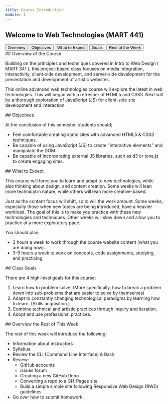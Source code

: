 ```yaml
---
title: Course Introduction
module: 1
---
```


## Welcome to Web Technologies (MART 441)

<div class="tab">
  <button class="tablinks active" onclick="openTab(event, 'Overview')">Overview</button>
  <button class="tablinks" onclick="openTab(event, 'Objectives')">Objectives</button>
  <button class="tablinks" onclick="openTab(event, 'Expect')">What to Expect</button>
  <button class="tablinks" onclick="openTab(event, 'Goals')">Goals</button>
 <button class="tablinks" onclick="openTab(event, 'Week')">Rest of the Week</button>

</div>

<div id="Overview" class="tabcontent" style="display:block"  markdown="1">
## Overview of the Course

Building on the principles and techniques covered in Intro to Web Design ( MART 341 ), this project-based class focuses on media integration, interactivity, client-side development, and server-side development for the presentation and development of artistic websites.

This online advanced web technologies course will explore the latest in web technologies. This will began with a refresher of HTML5 and CSS3. Next will be a thorough exploration of JavaScript (JS) for client-side site development and interaction.

<!-- The final topic will touch on the power of JS and node.js for server-side development. A number of JavaScript libraries will be explored for how they can speed up the artistic process. -->
</div>

<div id="Objectives" class="tabcontent" markdown="1">
## Objectives

At the conclusion of this semester, students should;

- Feel comfortable creating static sites with advanced HTML5 & CSS3 techniques.
- Be capable of using JavaScript (JS) to create "interactive elements" and manipulate the DOM.
- Be capable of incorporating external JS libraries, such as d3 or tone.js to create engaging sites.
<!-- - Have a basic understanding of the role node.js plays in web development. -->
<!-- - Be capable of creating a basic web-socket based web-app for multi-user interaction. -->

</div>

<div id="Expect" class="tabcontent" markdown="1">
## What to Expect

This course will force you to learn and adapt to new technologies, while also thinking about design, and content creation. Some weeks will lean more technical in nature, while others will lean more creative-based.

Just as the content focus will shift, so to will the work amount. Some weeks, especially those when new topics are being introduced, have a heavier workload. The goal of this is to make you practice with these new technologies and techniques. Other weeks will slow down and allow you to practice at a more exploratory pace.

You should plan;

- 3 hours a week to work through the course website content (what you are doing now).
- 3-9 hours a week to work on concepts, code assignments, studying, and practicing.

</div>

<div id="Goals" class="tabcontent" markdown="1">
## Class Goals

There are 4 high-level goals for this course;

1. Learn how to problem solve. (More specifically, how to break a problem down into sub-problems that are easier to solve by themselves)
2. Adapt to constantly changing technological paradigms by learning how to learn. (Skills acquisition.)
3. Combine technical and artistic practices through inquiry and iteration.
4. Adopt and use professional practices.
</div>

<div id="Week" class="tabcontent" markdown="1">
## Overview the Rest of This Week

The rest of this week will introduce the following;

- Information about instructors
- Syllabus
- Review the CLI (Command Line Interface) & Bash
- Review:
    - GitHub accounts
    - issues forum
    - Creating a new GitHub Repo
    - Converting a repo to a GH-Pages site
    - Build a simple simple site following Responsive Web Design (RWD) guidelines
- Go over how to submit homework.
</div>